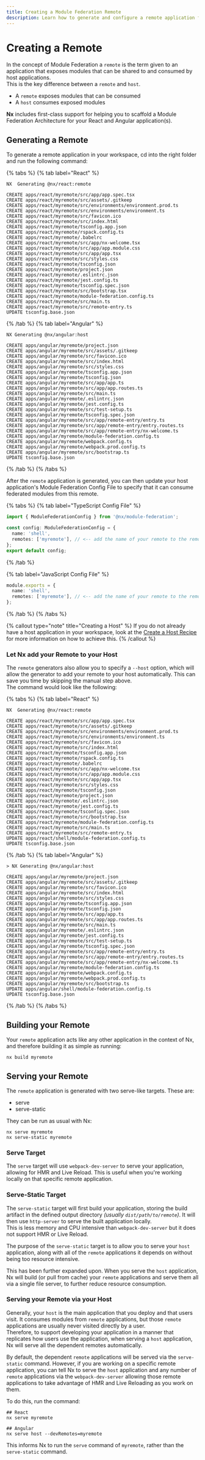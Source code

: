 ```yaml
---
title: Creating a Module Federation Remote
description: Learn how to generate and configure a remote application for Module Federation in React and Angular using Nx generators.
---
```


# Creating a Remote

In the concept of Module Federation a `remote` is the term given to an application that exposes modules that can be
shared to and consumed by host applications.  
This is the key difference between a `remote` and `host`.

- A `remote` exposes modules that can be consumed
- A `host` consumes exposed modules

**Nx** includes first-class support for helping you to scaffold a Module Federation Architecture for your React and
Angular application(s).

## Generating a Remote

To generate a remote application in your workspace, cd into the right folder and run the following command:

{% tabs %}
{% tab label="React" %}

```{% command="nx g @nx/react:remote --name=myremote" %}
NX  Generating @nx/react:remote

CREATE apps/react/myremote/src/app/app.spec.tsx
CREATE apps/react/myremote/src/assets/.gitkeep
CREATE apps/react/myremote/src/environments/environment.prod.ts
CREATE apps/react/myremote/src/environments/environment.ts
CREATE apps/react/myremote/src/favicon.ico
CREATE apps/react/myremote/src/index.html
CREATE apps/react/myremote/tsconfig.app.json
CREATE apps/react/myremote/rspack.config.ts
CREATE apps/react/myremote/.babelrc
CREATE apps/react/myremote/src/app/nx-welcome.tsx
CREATE apps/react/myremote/src/app/app.module.css
CREATE apps/react/myremote/src/app/app.tsx
CREATE apps/react/myremote/src/styles.css
CREATE apps/react/myremote/tsconfig.json
CREATE apps/react/myremote/project.json
CREATE apps/react/myremote/.eslintrc.json
CREATE apps/react/myremote/jest.config.ts
CREATE apps/react/myremote/tsconfig.spec.json
CREATE apps/react/myremote/src/bootstrap.tsx
CREATE apps/react/myremote/module-federation.config.ts
CREATE apps/react/myremote/src/main.ts
CREATE apps/react/myremote/src/remote-entry.ts
UPDATE tsconfig.base.json
```

{% /tab %}
{% tab label="Angular" %}

```{% command="nx g @nx/angular:remote apps/angular/myremote" %}
NX Generating @nx/angular:host

CREATE apps/angular/myremote/project.json
CREATE apps/angular/myremote/src/assets/.gitkeep
CREATE apps/angular/myremote/src/favicon.ico
CREATE apps/angular/myremote/src/index.html
CREATE apps/angular/myremote/src/styles.css
CREATE apps/angular/myremote/tsconfig.app.json
CREATE apps/angular/myremote/tsconfig.json
CREATE apps/angular/myremote/src/app/app.ts
CREATE apps/angular/myremote/src/app/app.routes.ts
CREATE apps/angular/myremote/src/main.ts
CREATE apps/angular/myremote/.eslintrc.json
CREATE apps/angular/myremote/jest.config.ts
CREATE apps/angular/myremote/src/test-setup.ts
CREATE apps/angular/myremote/tsconfig.spec.json
CREATE apps/angular/myremote/src/app/remote-entry/entry.ts
CREATE apps/angular/myremote/src/app/remote-entry/entry.routes.ts
CREATE apps/angular/myremote/src/app/remote-entry/nx-welcome.ts
CREATE apps/angular/myremote/module-federation.config.ts
CREATE apps/angular/myremote/webpack.config.ts
CREATE apps/angular/myremote/webpack.prod.config.ts
CREATE apps/angular/myremote/src/bootstrap.ts
UPDATE tsconfig.base.json
```

{% /tab %}
{% /tabs %}

After the `remote` application is generated, you can then update your host application's Module Federation Config File
to specify that it can consume federated modules from this remote.

{% tabs %}
{% tab label="TypeScript Config File" %}

```typescript {% fileName="apps/react/shell/module-federation.config.ts" %}
import { ModuleFederationConfig } from '@nx/module-federation';

const config: ModuleFederationConfig = {
  name: 'shell',
  remotes: ['myremote'], // <-- add the name of your remote to the remotes array
};
export default config;
```

{% /tab %}

{% tab label="JavaScript Config File" %}

```typescript {% fileName="apps/react/shell/module-federation.config.js" %}
module.exports = {
  name: 'shell',
  remotes: ['myremote'], // <-- add the name of your remote to the remotes array
};
```

{% /tab %}
{% /tabs %}

{% callout type="note" title="Creating a Host" %}
If you do not already have a host application in your workspace, look at
the [Create a Host Recipe](/technologies/module-federation/recipes/create-a-host) for more information on how to achieve
this.
{% /callout %}

### Let Nx add your Remote to your Host

The `remote` generators also allow you to specify a `--host` option, which will allow the generator to add your remote
to your host automatically. This can save you time by skipping the manual step above.  
The command would look like the following:

{% tabs %}
{% tab label="React" %}

```{% command="nx g @nx/react:remote apps/react/myremote --host=shell" %}
NX  Generating @nx/react:remote

CREATE apps/react/myremote/src/app/app.spec.tsx
CREATE apps/react/myremote/src/assets/.gitkeep
CREATE apps/react/myremote/src/environments/environment.prod.ts
CREATE apps/react/myremote/src/environments/environment.ts
CREATE apps/react/myremote/src/favicon.ico
CREATE apps/react/myremote/src/index.html
CREATE apps/react/myremote/tsconfig.app.json
CREATE apps/react/myremote/rspack.config.ts
CREATE apps/react/myremote/.babelrc
CREATE apps/react/myremote/src/app/nx-welcome.tsx
CREATE apps/react/myremote/src/app/app.module.css
CREATE apps/react/myremote/src/app/app.tsx
CREATE apps/react/myremote/src/styles.css
CREATE apps/react/myremote/tsconfig.json
CREATE apps/react/myremote/project.json
CREATE apps/react/myremote/.eslintrc.json
CREATE apps/react/myremote/jest.config.ts
CREATE apps/react/myremote/tsconfig.spec.json
CREATE apps/react/myremote/src/bootstrap.tsx
CREATE apps/react/myremote/module-federation.config.ts
CREATE apps/react/myremote/src/main.ts
CREATE apps/react/myremote/src/remote-entry.ts
UPDATE apps/react/shell/module-federation.config.ts
UPDATE tsconfig.base.json
```

{% /tab %}
{% tab label="Angular" %}

```{% command="nx g @nx/angular:remote apps/angular/myremote --host=shell" %}
> NX Generating @nx/angular:host

CREATE apps/angular/myremote/project.json
CREATE apps/angular/myremote/src/assets/.gitkeep
CREATE apps/angular/myremote/src/favicon.ico
CREATE apps/angular/myremote/src/index.html
CREATE apps/angular/myremote/src/styles.css
CREATE apps/angular/myremote/tsconfig.app.json
CREATE apps/angular/myremote/tsconfig.json
CREATE apps/angular/myremote/src/app/app.ts
CREATE apps/angular/myremote/src/app/app.routes.ts
CREATE apps/angular/myremote/src/main.ts
CREATE apps/angular/myremote/.eslintrc.json
CREATE apps/angular/myremote/jest.config.ts
CREATE apps/angular/myremote/src/test-setup.ts
CREATE apps/angular/myremote/tsconfig.spec.json
CREATE apps/angular/myremote/src/app/remote-entry/entry.ts
CREATE apps/angular/myremote/src/app/remote-entry/entry.routes.ts
CREATE apps/angular/myremote/src/app/remote-entry/nx-welcome.ts
CREATE apps/angular/myremote/module-federation.config.ts
CREATE apps/angular/myremote/webpack.config.ts
CREATE apps/angular/myremote/webpack.prod.config.ts
CREATE apps/angular/myremote/src/bootstrap.ts
UPDATE apps/angular/shell/module-federation.config.ts
UPDATE tsconfig.base.json
```

{% /tab %}
{% /tabs %}

## Building your Remote

Your `remote` application acts like any other application in the context of Nx, and therefore building it as simple as
running:

```shell
nx build myremote
```

## Serving your Remote

The `remote` application is generated with two serve-like targets. These are:

- serve
- serve-static

They can be run as usual with Nx:

```shell
nx serve myremote
nx serve-static myremote
```

### Serve Target

The `serve` target will use `webpack-dev-server` to serve your application, allowing for HMR and Live Reload. This is
useful when you're working locally on that specific remote application.

### Serve-Static Target

The `serve-static` target will first build your application, storing the build artifact in the defined output directory
_(usually `dist/path/to/remote`)_. It will then use `http-server` to serve the built application locally.  
This is less memory and CPU intensive than `webpack-dev-server` but it does not support HMR or Live Reload.

The purpose of the `serve-static` target is to allow you to serve your `host` application, along with all of
the `remote` applications it depends on without being too resource intensive.

This has been further expanded upon. When you serve the `host` application, Nx will build (or pull from cache) your
`remote` applications and serve them all via a single file server, to further reduce resource consumption.

### Serving your Remote via your Host

Generally, your `host` is the main application that you deploy and that users visit. It consumes modules from `remote`
applications, but those `remote` applications are usually never visited directly by a user.  
Therefore, to support developing your application in a manner that replicates how users use the application, when
serving a `host` application, Nx will serve all the dependent remotes automatically.

By default, the dependent `remote` applications will be served via the `serve-static` command. However, if you are
working on a specific remote application, you can tell Nx to serve the `host` application and any number of `remote`
applications via the `webpack-dev-server` allowing those remote applications to take advantage of HMR and Live Reloading
as you work on them.

To do this, run the command:

```shell
## React
nx serve myremote

## Angular
nx serve host --devRemotes=myremote
```

This informs Nx to run the `serve` command of `myremote`, rather than the `serve-static` command.
